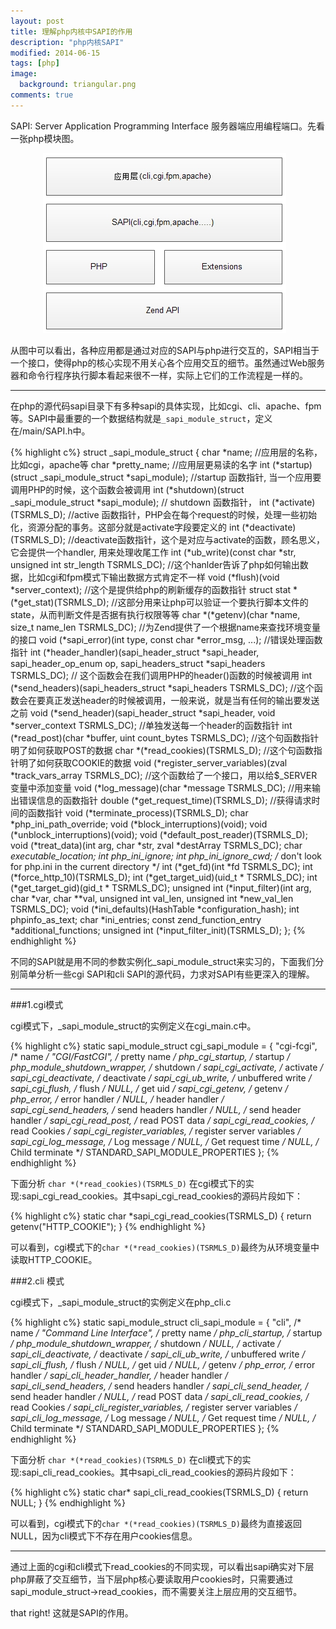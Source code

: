 ```yaml
---
layout: post
title: 理解php内核中SAPI的作用
description: "php内核SAPI"
modified: 2014-06-15
tags: [php]
image:
  background: triangular.png
comments: true
---
```


SAPI: Server Application Programming Interface 服务器端应用编程端口。先看一张php模块图。
<figure style="margin:0 auto;width:400px">
    <img src="/images/sapi.jpg"/>
</figure>

从图中可以看出，各种应用都是通过对应的SAPI与php进行交互的，SAPI相当于一个接口，使得php的核心实现不用关心各个应用交互的细节。虽然通过Web服务器和命令行程序执行脚本看起来很不一样，实际上它们的工作流程是一样的。

-----

在php的源代码sapi目录下有多种sapi的具体实现，比如cgi、cli、apache、fpm等。SAPI中最重要的一个数据结构就是``_sapi_module_struct``，定义在/main/SAPI.h中。

{% highlight c%}
struct _sapi_module_struct {
    char *name;       //应用层的名称，比如cgi，apache等
    char *pretty_name;     //应用层更易读的名字
    int (*startup)(struct _sapi_module_struct *sapi_module);    //startup 函数指针, 当一个应用要调用PHP的时候，这个函数会被调用
    int (*shutdown)(struct _sapi_module_struct *sapi_module);     // shutdown 函数指针，
    int (*activate)(TSRMLS_D);    //active 函数指针，PHP会在每个request的时候，处理一些初始化，资源分配的事务。这部分就是activate字段要定义的
    int (*deactivate)(TSRMLS_D);    //deactivate函数指针，这个是对应与activate的函数，顾名思义，它会提供一个handler, 用来处理收尾工作
    int (*ub_write)(const char *str, unsigned int str_length TSRMLS_DC);    //这个hanlder告诉了php如何输出数据，比如cgi和fpm模式下输出数据方式肯定不一样
    void (*flush)(void *server_context);    //这个是提供给php的刷新缓存的函数指针
    struct stat *(*get_stat)(TSRMLS_D);    //这部分用来让php可以验证一个要执行脚本文件的state，从而判断文件是否据有执行权限等等
    char *(*getenv)(char *name, size_t name_len TSRMLS_DC);     //为Zend提供了一个根据name来查找环境变量的接口
    void (*sapi_error)(int type, const char *error_msg, ...);    //错误处理函数指针
    int (*header_handler)(sapi_header_struct *sapi_header, sapi_header_op_enum op, sapi_headers_struct *sapi_headers TSRMLS_DC);    // 这个函数会在我们调用PHP的header()函数的时候被调用
    int (*send_headers)(sapi_headers_struct *sapi_headers TSRMLS_DC);  //这个函数会在要真正发送header的时候被调用，一般来说，就是当有任何的输出要发送之前
    void (*send_header)(sapi_header_struct *sapi_header, void *server_context TSRMLS_DC);  //单独发送每一个header的函数指针
    int (*read_post)(char *buffer, uint count_bytes TSRMLS_DC);   //这个句函数指针明了如何获取POST的数据
    char *(*read_cookies)(TSRMLS_D);  //这个句函数指针明了如何获取COOKIE的数据
    void (*register_server_variables)(zval *track_vars_array TSRMLS_DC);    //这个函数给了一个接口，用以给$_SERVER变量中添加变量 
    void (*log_message)(char *message TSRMLS_DC);    //用来输出错误信息的函数指针
    double (*get_request_time)(TSRMLS_D);   //获得请求时间的函数指针
    void (*terminate_process)(TSRMLS_D); 
    char *php_ini_path_override;
    void (*block_interruptions)(void);
    void (*unblock_interruptions)(void);
    void (*default_post_reader)(TSRMLS_D);
    void (*treat_data)(int arg, char *str, zval *destArray TSRMLS_DC);
    char *executable_location;
    int php_ini_ignore;
    int php_ini_ignore_cwd; /* don't look for php.ini in the current directory */
    int (*get_fd)(int *fd TSRMLS_DC);
    int (*force_http_10)(TSRMLS_D);
    int (*get_target_uid)(uid_t * TSRMLS_DC);
    int (*get_target_gid)(gid_t * TSRMLS_DC);
    unsigned int (*input_filter)(int arg, char *var, char **val, unsigned int val_len, unsigned int *new_val_len TSRMLS_DC);
   void (*ini_defaults)(HashTable *configuration_hash);
   int phpinfo_as_text;
   char *ini_entries;
   const zend_function_entry *additional_functions;
   unsigned int (*input_filter_init)(TSRMLS_D);
};
{% endhighlight %}

不同的SAPI就是用不同的参数实例化_sapi_module_struct来实习的，下面我们分别简单分析一些cgi SAPI和cli SAPI的源代码，力求对SAPI有些更深入的理解。

----


###1.cgi模式

cgi模式下，_sapi_module_struct的实例定义在cgi_main.c中。

{% highlight c%}
static sapi_module_struct cgi_sapi_module = {
    "cgi-fcgi",                     /* name */
    "CGI/FastCGI",                  /* pretty name */
    php_cgi_startup,                /* startup */
    php_module_shutdown_wrapper,    /* shutdown */
    sapi_cgi_activate,              /* activate */
    sapi_cgi_deactivate,            /* deactivate */
    sapi_cgi_ub_write,              /* unbuffered write */
    sapi_cgi_flush,                 /* flush */
    NULL,                           /* get uid */
    sapi_cgi_getenv,                /* getenv */
    php_error,                      /* error handler */
    NULL,                           /* header handler */
    sapi_cgi_send_headers,          /* send headers handler */
    NULL,                           /* send header handler */
    sapi_cgi_read_post,             /* read POST data */
    sapi_cgi_read_cookies,          /* read Cookies */
    sapi_cgi_register_variables,    /* register server variables */
    sapi_cgi_log_message,           /* Log message */
    NULL,                           /* Get request time */
    NULL,                           /* Child terminate */
    STANDARD_SAPI_MODULE_PROPERTIES
};
{% endhighlight %}

下面分析 ``char *(*read_cookies)(TSRMLS_D)`` 在cgi模式下的实现:sapi_cgi_read_cookies。其中sapi_cgi_read_cookies的源码片段如下：

{% highlight c%}
static char *sapi_cgi_read_cookies(TSRMLS_D)
{
    return getenv("HTTP_COOKIE");
}
{% endhighlight %}

可以看到，cgi模式下的``char *(*read_cookies)(TSRMLS_D)``最终为从环境变量中读取HTTP_COOKIE。


###2.cli 模式


cgi模式下，_sapi_module_struct的实例定义在php_cli.c


{% highlight c%}
static sapi_module_struct cli_sapi_module = {
    "cli",                          /* name */
    "Command Line Interface",       /* pretty name */
    php_cli_startup,                /* startup */
    php_module_shutdown_wrapper,    /* shutdown */
    NULL,                           /* activate */
    sapi_cli_deactivate,            /* deactivate */
    sapi_cli_ub_write,              /* unbuffered write */
    sapi_cli_flush,                 /* flush */
    NULL,                           /* get uid */
    NULL,                           /* getenv */
    php_error,                      /* error handler */
    sapi_cli_header_handler,        /* header handler */
    sapi_cli_send_headers,          /* send headers handler */
    sapi_cli_send_header,           /* send header handler */
    NULL,                           /* read POST data */
    sapi_cli_read_cookies,          /* read Cookies */
    sapi_cli_register_variables,    /* register server variables */
    sapi_cli_log_message,           /* Log message */
    NULL,                           /* Get request time */
    NULL,                           /* Child terminate */
    STANDARD_SAPI_MODULE_PROPERTIES
};
{% endhighlight %}

下面分析 ``char *(*read_cookies)(TSRMLS_D)`` 在cli模式下的实现:sapi_cli_read_cookies。其中sapi_cli_read_cookies的源码片段如下：

{% highlight c%}
static char* sapi_cli_read_cookies(TSRMLS_D) 
{
    return NULL;
}
{% endhighlight %}

可以看到，cgi模式下的``char *(*read_cookies)(TSRMLS_D)``最终为直接返回NULL，因为cli模式下不存在用户cookies信息。

------


通过上面的cgi和cli模式下read_cookies的不同实现，可以看出sapi确实对下层php屏蔽了交互细节，当下层php核心要读取用户cookies时，只需要通过sapi_module_struct->read_cookies，而不需要关注上层应用的交互细节。

that right! 这就是SAPI的作用。
